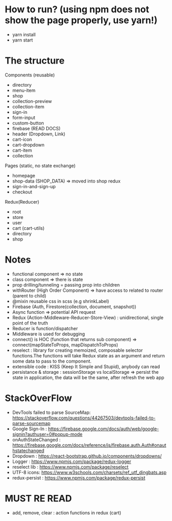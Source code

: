# How to run? (using npm does not show the page properly, use yarn!)

- yarn install
- yarn start

# The structure

Components (reusable)

- directory
- menu-item
- shop
- collection-preview
- collection-item
- sign-in
- form-input
- custom-button
- firebase (READ DOCS)
- header (Dropdown, Link)
- cart-icon
- cart-dropdown
- cart-item
- collection

Pages (static, no state exchange)

- homepage
- shop-data (SHOP_DATA) => moved into shop redux
- sign-in-and-sign-up
- checkout

Redux(Reducer)

- root
- store
- user
- cart (cart-utils)
- directory
- shop

# Notes

- functional component => no state
- class component => there is state
- prop drilling/tunneling = passing prop into children
- withRouter (High Order Component) => have access to related to router (parent to child)
- @mixin reusable css in scss (e.g shrinkLabel)
- Firebase (Auth, Firestore(collection, document, snapshot))
- Async function => potential API request
- Redux (Action-Middleware-Reducer-Store-View) : unidirectional, single point of the truth
- Reducer is function/dispatcher
- Middleware is used for debugging
- connect() is HOC (function that returns sub component) => connect(mapStateToProps, mapDispatchToProps)
- reselect : library for creating memoized, composable selector functions.The functions will take Redux state as an argument and return some data to pass to the component.
- extensible code : KISS (Keep It Simple and Stupid), anybody can read
- persistance & storage : sessionStorage vs localStorage => persist the state in application, the data will be the same, after refresh the web app

# StackOverFlow

- DevTools failed to parse SourceMap: https://stackoverflow.com/questions/44267503/devtools-failed-to-parse-sourcemap
- Google Sign-In : https://firebase.google.com/docs/auth/web/google-signin?authuser=0#popup-mode
- onAuthStateChanged : https://firebase.google.com/docs/reference/js/firebase.auth.Auth#onauthstatechanged
- Dropdown : https://react-bootstrap.github.io/components/dropdowns/
- Logger : https://www.npmjs.com/package/redux-logger
- reselect lib : https://www.npmjs.com/package/reselect
- UTF-8 icons: https://www.w3schools.com/charsets/ref_utf_dingbats.asp
- redux-persist : https://www.npmjs.com/package/redux-persist

# MUST RE READ

- add, remove, clear : action functions in redux (cart)
